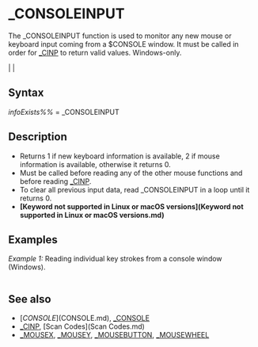 # _CONSOLEINPUT

The _CONSOLEINPUT function is used to monitor any new mouse or keyboard input coming from a $CONSOLE window. It must be called in order for [_CINP](_CINP.md) to return valid values. Windows-only.

  

|  |

## Syntax

*infoExists%%* = _CONSOLEINPUT
  

## Description

* Returns 1 if new keyboard information is available, 2 if mouse information is available, otherwise it returns 0.
* Must be called before reading any of the other mouse functions and before reading [_CINP](_CINP.md).
* To clear all previous input data, read _CONSOLEINPUT in a loop until it returns 0.
* **[Keyword not supported in Linux or macOS versions](Keyword not supported in Linux or macOS versions.md)**

  

## Examples

*Example 1:* Reading individual key strokes from a console window (Windows).

``` [$CONSOLE]($CONSOLE.md):[ONLY](ONLY.md) [_DEST](_DEST.md) [_CONSOLE](_CONSOLE.md): [_SOURCE](_SOURCE.md) [_CONSOLE](_CONSOLE.md)  [PRINT](PRINT.md) "Press any key, and I'll give you the scan code for it.  <ESC> quits the demo." [PRINT](PRINT.md) [PRINT](PRINT.md) [DO](DO.md)     x = _CONSOLEINPUT     [IF](IF.md) x = 1 [THEN](THEN.md) 'read only keyboard input ( = 1)         c = [_CINP](_CINP.md)         [PRINT](PRINT.md) c;     [END IF](END IF.md) [LOOP UNTIL](LOOP UNTIL.md) c = 1 [END](END.md)  
```

  

## See also

* [$CONSOLE]($CONSOLE.md), [_CONSOLE](_CONSOLE.md)
* [_CINP](_CINP.md), [Scan Codes](Scan Codes.md)
* [_MOUSEX](_MOUSEX.md), [_MOUSEY](_MOUSEY.md), [_MOUSEBUTTON](_MOUSEBUTTON.md), [_MOUSEWHEEL](_MOUSEWHEEL.md)

  
